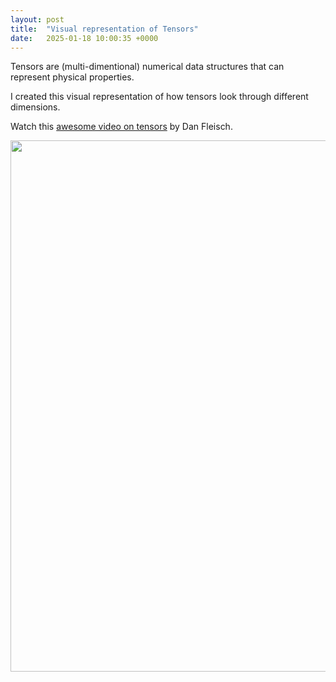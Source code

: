 ```yaml
---
layout: post
title:  "Visual representation of Tensors"
date:   2025-01-18 10:00:35 +0000
---
```

Tensors are (multi-dimentional) numerical data structures that can represent physical properties.

I created this visual representation of how tensors look through different dimensions.

Watch this [awesome video on tensors](https://www.youtube.com/watch?v=f5liqUk0ZTw) by Dan Fleisch.

<img src="{{site.baseurl}}/assets/tensors.png" width=850 />
